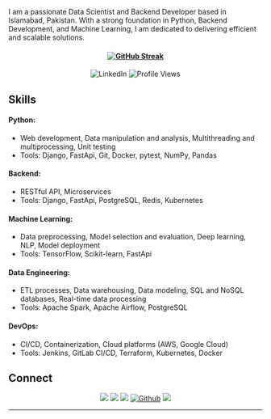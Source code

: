 
I am a passionate Data Scientist and Backend Developer based in Islamabad, Pakistan. With a strong foundation in Python, Backend Development, and Machine Learning, I am dedicated to delivering efficient and scalable solutions.
<h4 align="center"><a href="https://git.io/streak-stats"><img src="https://streak-stats.demolab.com?user=faisal-fida&theme=dark&hide_border=true" alt="GitHub Streak" /></a></h4>
<div align="center">
  <img src="https://img.shields.io/badge/-LinkedIn-0072b1?style=flat-square&logo=Linkedin&logoColor=white&link=https://www.linkedin.com/in/faisal-fida" alt="LinkedIn" />
  <img src="https://komarev.com/ghpvc/?username=faisal-fida" alt="Profile Views" />
</div>


## Skills

#### Python:
- Web development, Data manipulation and analysis, Multithreading and multiprocessing, Unit testing
- Tools: Django, FastApi, Git, Docker, pytest, NumPy, Pandas

#### Backend:
- RESTful API, Microservices
- Tools: Django, FastApi, PostgreSQL, Redis, Kubernetes

#### Machine Learning:
- Data preprocessing, Model selection and evaluation, Deep learning, NLP, Model deployment
- Tools: TensorFlow, Scikit-learn, FastApi 

#### Data Engineering:
- ETL processes, Data warehousing, Data modeling, SQL and NoSQL databases, Real-time data processing
- Tools: Apache Spark, Apache Airflow, PostgreSQL

#### DevOps:
- CI/CD, Containerization, Cloud platforms (AWS, Google Cloud)
- Tools: Jenkins, GitLab CI/CD, Terraform, Kubernetes, Docker

## Connect

<p align="center">
  <a href="https://www.linkedin.com/in/faisal-fida/"><img src="https://img.shields.io/badge/linkedin-%230077B5.svg?&style=for-the-badge&logo=linkedin&logoColor=white" /></a>
  <a href="https://medium.com/@faisal-fida"><img src="https://img.shields.io/badge/medium-%2312100E.svg?&style=for-the-badge&logo=medium&logoColor=white" /></a>
  <a href="https://www.instagram.com/faisalfida.4/"><img src="https://img.shields.io/badge/instagram-%23E4405F.svg?&style=for-the-badge&logo=instagram&logoColor=white" /></a>
  <a href="https://github.com/faisal-fida" target="_blank"><img alt="Github" src="https://img.shields.io/badge/GitHub-%2312100E.svg?&style=for-the-badge&logo=Github&logoColor=blue" /></a>
  <a href="https://www.facebook.com/faisal-fida.4"><img src="https://img.shields.io/badge/facebook-%231877F2.svg?&style=for-the-badge&logo=facebook&logoColor=white" /></a>
</p>

---
